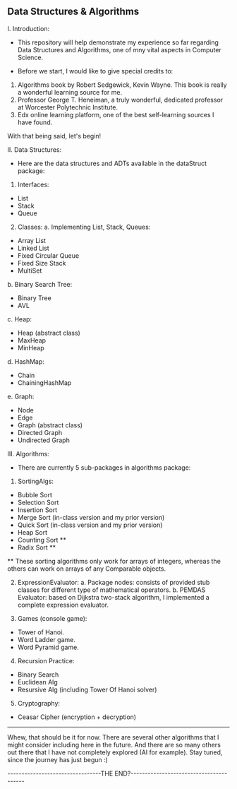 Data Structures & Algorithms
-------------------------------------------------------


I. Introduction:
- This repository will help demonstrate my experience so far regarding Data Structures and Algorithms, one of mny vital aspects in Computer Science. 


- Before we start, I would like to give special credits to: 
1. Algorithms book by Robert Sedgewick, Kevin Wayne. This book is really a wonderful learning source for me. 
2. Professor George T. Heneiman, a truly wonderful, dedicated professor at Worcester Polytechnic Institute. 
3. Edx online learning platform, one of the best self-learning sources I have found.


With that being said, let's begin! 


II. Data Structures: 
- Here are the data structures and ADTs available in the dataStruct package: 

1. Interfaces: 
- List
- Stack
- Queue

2. Classes: 
a. Implementing List, Stack, Queues: 
- Array List
- Linked List
- Fixed Circular Queue
- Fixed Size Stack
- MultiSet

b. Binary Search Tree: 
- Binary Tree
- AVL

c. Heap: 
- Heap (abstract class)
- MaxHeap
- MinHeap

d. HashMap: 
- Chain
- ChainingHashMap

e. Graph: 
- Node
- Edge
- Graph (abstract class)
- Directed Graph
- Undirected Graph


III. Algorithms: 
- There are currently 5 sub-packages in algorithms package: 
1. SortingAlgs: 
- Bubble Sort
- Selection Sort
- Insertion Sort
- Merge Sort (in-class version and my prior version)
- Quick Sort (in-class version and my prior version)
- Heap Sort
- Counting Sort ** 
- Radix Sort **

** These sorting algorithms only work for arrays of integers, whereas the others can work on arrays of any Comparable objects. 

2. ExpressionEvaluator: 
a. Package nodes: consists of provided stub classes for different type of mathematical operators. 
b. PEMDAS Evaluator: based on Dijkstra two-stack algorithm, I implemented a complete expression evaluator. 

3. Games (console game): 
- Tower of Hanoi. 
- Word Ladder game.
- Word Pyramid game. 

4. Recursion Practice: 
- Binary Search 
- Euclidean Alg
- Resursive Alg (including Tower Of Hanoi solver)

5. Cryptography: 
- Ceasar Cipher (encryption + decryption)


--------------------------------------------------------------------------------
Whew, that should be it for now. There are several other algorithms that I might consider including here in the future. And there are so many others out there that I have not completely explored (AI for example). Stay tuned, since the journey has just begun :)


---------------------------------THE END?----------------------------------------

